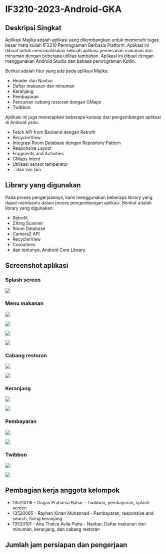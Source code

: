 # IF3210-2023-Android-GKA

## Deskripsi Singkat

Aplikasi Majika adalah aplikasi yang dikembangkan untuk memenuhi tugas besar mata kuliah IF3210 Pemrograman Berbasis Platform. Aplikasi ini dibuat untuk mensimulasikan sebuah aplikasi pemesanan makanan dan minuman dengan beberapa utilitas tambahan. Aplikasi ini dibuat dengan menggunakan Android Studio dan bahasa pemrograman Kotlin.

Berikut adalah fitur yang ada pada aplikasi Majika:

- Header dan Navbar
- Daftar makanan dan minuman
- Keranjang
- Pembayaran
- Pencarian cabang restoran dengan GMaps
- Twibbon

Aplikasi ini juga menerapkan beberapa konsep dari pengembangan aplikasi di Android yaitu:

- Fetch API from Backend dengan Retrofit
- RecyclerView
- Integrasi Room Database dengan Repository Pattern
- Responsive Layout
- Fragments and Activities
- GMaps Intent
- Utilisasi sensor temperatur
- .. dan lain lain

## Library yang digunakan

Pada proses pengerjaannya, kami menggunakan beberapa library yang dapat membantu dalam proses pengembangan aplikasi. Berikut adalah library yang digunakan:

- Retrofit
- ZXing Scanner
- Room Database
- Camera2 API
- RecyclerView
- Coroutines
- dan tentunya, Android Core Library.

## Screenshot aplikasi

### Splash screen

![](screenshots/20230224111121.png)  

### Menu makanan

![](screenshots/20230224114713.png)  

![](screenshots/20230224111259.png)

![](screenshots/20230224111444.png)

![](screenshots/20230224112439.png) 

### Cabang restoran

![](screenshots/20230224111519.png)

![](screenshots/20230224111558.png)

### Keranjang

![](screenshots/20230224111638.png)

![](screenshots/20230224111658.png)

### Pembayaran

![](screenshots/20230224111741.png)

![](screenshots/20230224111951.png)

### Twibbon

![](screenshots/20230224113656.png)  

![](screenshots/20230224113708.png)  

## Pembagian kerja anggota kelompok

- 13520016 - Gagas Praharsa Bahar - Twibbon, pembayaran, splash screen
- 13520065 - Rayhan Kinan Muhannad - Pembayaran, responsive and search, fixing keranjang
- 13520101 - Aira Thalca Avila Putra - Navbar, Daftar makanan dan minuman, keranjang, dan cabang restoran

## Jumlah jam persiapan dan pengerjaan